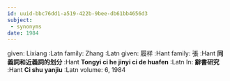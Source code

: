 ```yaml
---
id: uuid-bbc76dd1-a519-422b-9bee-db61bb4656d3
subject: 
 - synonyms
date: 1984
---
```


given: Lixiang :Latn
family: Zhang :Latn
given: 履祥 :Hant
family: 張 :Hant
**同義詞和近義詞的划分** :Hant
**Tongyi ci he jinyi ci de huafen** :Latn
In: 
**辭書研究** :Hant
**Ci shu yanjiu** :Latn
volume: 6, 1984